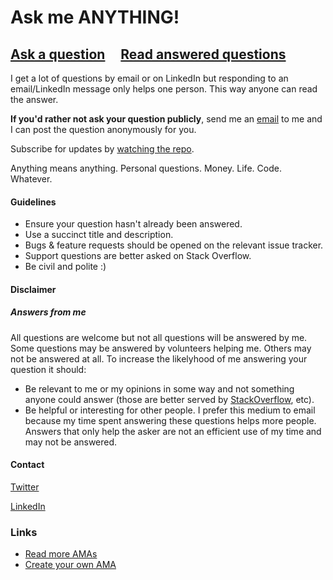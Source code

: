 # Ask me ANYTHING!

## [Ask a question](https://github.com/kirankumarambati/ama/issues/new) &nbsp;&nbsp;&nbsp; [Read answered questions](https://github.com/kirankumarambati/ama/issues?q=is%3Aissue+is%3Aclosed)

I get a lot of questions by email or on LinkedIn but responding to an email/LinkedIn message only helps one person. This way anyone can read the answer.

**If you'd rather not ask your question publicly**, send me an [email](mailto:ambatikirankumar4@gmail.com) to me and I can post the question anonymously for you.

Subscribe for updates by [watching the repo](https://github.com/kirankumarambati/ama/subscription).

Anything means anything. Personal questions. Money. Life. Code. Whatever.

#### Guidelines

- Ensure your question hasn't already been answered.
- Use a succinct title and description.
- Bugs & feature requests should be opened on the relevant issue tracker.
- Support questions are better asked on Stack Overflow.
- Be civil and polite :)

#### Disclaimer

##### Answers from me

All questions are welcome but not all questions will be answered by me. Some questions may be answered by volunteers helping me. Others may not be answered at all. To increase the likelyhood of me answering your question it should:

- Be relevant to me or my opinions in some way and not something anyone could answer (those are better served by [StackOverflow](https://stackoverflow.com/), etc).
- Be helpful or interesting for other people. I prefer this medium to email because my time spent answering these questions helps more people. Answers that only help the asker are not an efficient use of my time and may not be answered.


#### Contact
[Twitter](https://twitter.com/_sudo_user)

[LinkedIn](https://www.linkedin.com/in/ambatikirankumar/)

### Links

- [Read more AMAs](https://github.com/sindresorhus/amas)
- [Create your own AMA](../../fork)
